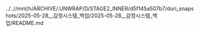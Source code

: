 ../..//mnt/h/ARCHIVE/.UNWRAP/D/STAGE2_INNER/d5f145a507b7/duri_snapshots/2025-05-28__감정시스템_백업/2025-05-28__감정시스템_백업/README.md